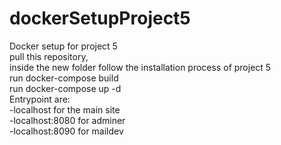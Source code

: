 # dockerSetupProject5
Docker setup for project 5  
pull this repository,  
inside the new folder follow the installation process of project 5  
run docker-compose build  
run docker-compose up -d  
Entrypoint are:  
-localhost for the main site  
-localhost:8080 for adminer  
-localhost:8090 for maildev  
